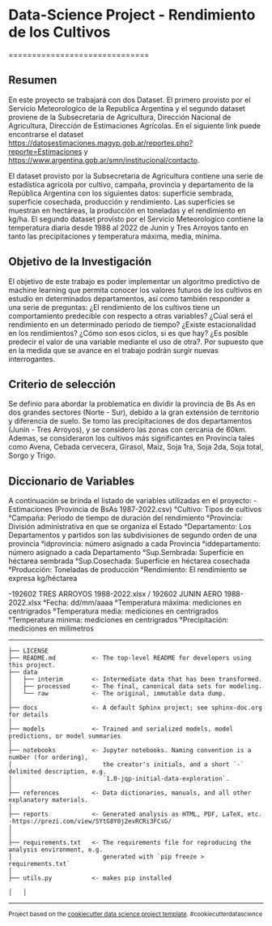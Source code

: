 # Data-Science Project -  Rendimiento de los Cultivos
==============================

## Resumen
En este proyecto se trabajará con dos Dataset.  El primero provisto por el Servicio Meteorologíco de la Republica Argentina y el segundo dataset proviene de la Subsecretaria de Agricultura, Dirección Nacional de Agricultura, Dirección de Estimaciones Agrícolas. En el siguiente link puede encontrarse el dataset https://datosestimaciones.magyp.gob.ar/reportes.php?reporte=Estimaciones y https://www.argentina.gob.ar/smn/institucional/contacto.

El dataset provisto por la Subsecretaria de Agricultura contiene una serie de estadística agrícola por cultivo, campaña, provincia y departamento de la República Argentina con los siguientes datos: superficie sembrada, superficie cosechada, producción y rendimiento. Las superficies se muestran en hectáreas, la producción en toneladas y el rendimiento en kg/ha.
El segundo dataset provisto por el Servicio Meteorologíco contiene la temperatura diaria desde 1988 al 2022 de Junin y Tres Arroyos tanto en tanto las precipitaciones  y temperatura máxima, media, mínima.  

## Objetivo de la Investigación
El objetivo de este trabajo es poder implementar un algoritmo predictivo de machine learning que permita conocer los valores futuros de los cultivos en estudio en determinados departamentos, así como también responder a una serie de preguntas: ¿El rendimiento de los cultivos tiene un comportamiento predecible con respecto a otras variables? ¿Cúal será el rendimiento en un determinado periodo de tiempo? ¿Existe estacionalidad en los rendimientos? ¿Cómo son esos ciclos, si es que hay? ¿Es posible predecir el valor de una variable mediante el uso de otra?. Por supuesto que en la medida que se avance en el trabajo podrán surgir nuevas interrogantes.



## Criterio de selección
Se definio para abordar la problematica en dividir la provincia de Bs As en dos grandes sectores (Norte - Sur), debido a la gran extensión de territorio y diferencia de suelo.  Se tomo las precipitaciones de dos departamentos (Junin - Tres Arroyos), y se considero las zonas con cercania de 60km.  Ademas, se consideraron los cultivos más significantes en Provincia tales como Avena, Cebada cervecera, Girasol, Maiz, Soja 1ra, Soja 2da, Soja total, Sorgo y Trigo.


## Diccionario de Variables
A continuación se brinda el listado de variables utilizadas en el proyecto:
-Estimaciones (Provincia de BsAs 1987-2022.csv)
°Cultivo: Tipos de cultivos
°Campaña: Periodo de tiempo de duración del rendimiento
°Provincia: División administrativa en que se organiza el Estado
°Departamento: Los Departamentos y partidos son las subdivisiones de segundo orden de una provincia
°idprovincia: número asignado a cada Provincia
°iddepartamento: número asignado a cada Departamento
°Sup.Sembrada: Superficie en héctarea sembrada
°Sup.Cosechada: Superficie en héctarea cosechada
°Producción: Toneladas de producción
°Rendimiento: El rendimiento se expresa kg/héctarea

-192602 TRES ARROYOS 1988-2022.xlsx / 192602 JUNIN AERO 1988-2022.xlsx
°Fecha: dd/mm/aaaa
°Temperatura máxima: mediciones en centrigrados
°Temperatura media:  mediciones en centrigrados
°Temperatura minima: mediciones en centrigrados
°Precipitación: mediciones en milimetros 

------------

    ├── LICENSE
    ├── README.md          <- The top-level README for developers using this project.
    ├── data
    │   ├── interim        <- Intermediate data that has been transformed.
    │   ├── processed      <- The final, canonical data sets for modeling.
    │   └── raw            <- The original, immutable data dump.
    │
    ├── docs               <- A default Sphinx project; see sphinx-doc.org for details
    │
    ├── models             <- Trained and serialized models, model predictions, or model summaries
    │
    ├── notebooks          <- Jupyter notebooks. Naming convention is a number (for ordering),
    │                         the creator's initials, and a short `-` delimited description, e.g.
    │                         `1.0-jqp-initial-data-exploration`.
    │
    ├── references         <- Data dictionaries, manuals, and all other explanatory materials.
    │
    ├── reports            <- Generated analysis as HTML, PDF, LaTeX, etc. -https://prezi.com/view/SYtG8Y0j2evRCRi3FCsG/
    │   
    │
    ├── requirements.txt   <- The requirements file for reproducing the analysis environment, e.g.
    │                         generated with `pip freeze > requirements.txt`
    │
    ├── utils.py           <- makes pip installed
  
    │   │
  

--------

<p><small>Project based on the <a target="_blank" href="https://drivendata.github.io/cookiecutter-data-science/">cookiecutter data science project template</a>. #cookiecutterdatascience</small></p>
